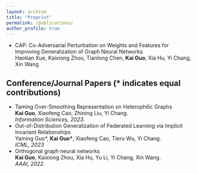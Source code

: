 ```yaml
---
layout: archive
title: "Preprint"
permalink: /publications/
author_profile: true
---
```


<ul>
<li>CAP: Co-Adversarial Perturbation on Weights and Features for Improving Generalization of Graph Neural Networks<br />
Haotian Xue, Kaixiong Zhou, Tianlong Chen, <b>Kai Guo</b>, Xia Hu, Yi Chang, Xin Wang<br /></li>
</ul>



## Conference/Journal Papers (* indicates equal contributions)
<ul>
<li>Taming Over-Smoothing Representation on Heterophilic Graphs<br />
<b>Kai Guo</b>, Xiaofeng Cao, Zhining Liu, Yi Chang.<br />
<i>Information Sciences, 2023.</i><br /></li>

<li>Out-of-Distribution Generalization of Federated Learning via Implicit Invariant Relationships<br />
Yaming Guo*, <b>Kai Guo*</b>, Xiaofeng Cao, Tieru Wu, Yi Chang.<br />
<i>ICML, 2023</i><br /></li>

<li>Orthogonal graph neural networks<br />
<b>Kai Guo</b>, Kaixiong Zhou, Xia Hu, Yu Li, Yi Chang, Xin Wang.<br />		
<i>AAAI, 2022.</i><br /></li>
</ul>
